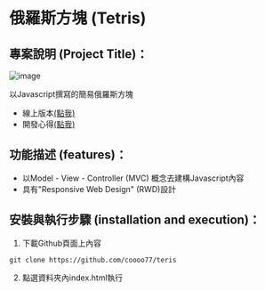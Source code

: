 # 俄羅斯方塊 (Tetris)

## 專案說明 (Project Title)：

![image](https://i.imgur.com/epphYRt.png)

以Javascript撰寫的簡易俄羅斯方塊
* 線上版本[(點我)](https://codepen.io/tzu-lin-chang/pen/KKVEpaO)
* 開發心得[(點我)](https://medium.com/tzulinchang/%E4%BB%A5javascript%E8%A3%BD%E4%BD%9C%E7%B0%A1%E6%98%93%E4%BF%84%E7%BE%85%E6%96%AF%E6%96%B9%E5%A1%8A%E5%B0%8F%E9%81%8A%E6%88%B2-d4698ea5d0d9)

## 功能描述 (features)：
* 以Model - View - Controller (MVC) 概念去建構Javascript內容
* 具有"Responsive Web Design" (RWD)設計

## 安裝與執行步驟 (installation and execution)：
1. 下載Github頁面上內容
```console
git clone https://github.com/coooo77/teris
```

2. 點選資料夾內index.html執行

